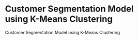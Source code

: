 # Customer Segmentation Model using K-Means Clustering
 Customer Segmentation Model using K-Means Clustering
